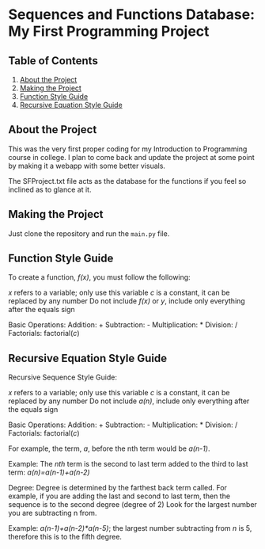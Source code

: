 # Sequences and Functions Database: My First Programming Project

## Table of Contents

1. [About the Project](#about-the-project)  
2. [Making the Project](#making-the-project)  
3. [Function Style Guide](#function-style-guide)  
4. [Recursive Equation Style Guide](#recursive-equation-style-guide)

## About the Project

This was the very first proper coding for my Introduction to Programming course in college. I plan to come back and
update the project at some point by making it a webapp with some better visuals.

The SFProject.txt file acts as the database for the functions if you feel so inclined as to glance at it.

## Making the Project

Just clone the repository and run the `main.py` file.

## Function Style Guide

To create a function, _f(x)_, you must follow the following:

_x_ refers to a variable; only use this variable
_c_ is a constant, it can be replaced by any number
Do not include _f(x)_ or _y_, include only everything after the equals sign

Basic Operations:
Addition: +
Subtraction: -
Multiplication: *
Division: /
Factorials: factorial(_c_)

## Recursive Equation Style Guide

Recursive Sequence Style Guide:

_x_ refers to a variable; only use this variable
_c_ is a constant, it can be replaced by any number
Do not include _a(n)_, include only everything after the equals sign

Basic Operations:
Addition: +
Subtraction: -
Multiplication: *
Division: /
Factorials: factorial(_c_)

For example, the term, _a_, before the nth term would be _a(n-1)_.

Example:
The _nth_ term is the second to last term added to the third to last term: _a(n)=a(n-1)+a(n-2)_

Degree:
Degree is determined by the farthest back term called.
For example, if you are adding the last and second to last term, then the sequence is to the second degree (degree of 2)
Look for the largest number you are subtracting n from.

Example: _a(n-1)+a(n-2)*a(n-5)_; the largest number subtracting from _n_ is 5, therefore this is to the fifth degree.
